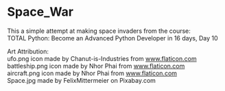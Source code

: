 # Space_War  
This a simple attempt at making space invaders from the course:   
TOTAL Python: Become an Advanced Python Developer in 16 days, Day 10  
  
  
Art Attribution:   
ufo.png icon made by Chanut-is-Industries from www.flaticon.com  
battleship.png icon made by Nhor Phai from www.flaticon.com  
aircraft.png icon made by Nhor Phai from www.flaticon.com  
Space.jpg made by FelixMittermeier on Pixabay.com  
